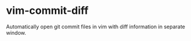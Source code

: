 # vim-commit-diff
Automatically open git commit files in vim with diff information in separate window.
